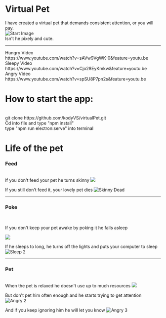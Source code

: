 # Virtual Pet
I have created a virtual pet that demands consistent attention, or you will pay.
<br>
![Start Image](https://user-images.githubusercontent.com/59428387/88486674-b16e3a80-cf3c-11ea-819a-f422d540f110.png)
<br>
Isn't he pixely and cute. 
<hr>
Hungry Video <br>
https://www.youtube.com/watch?v=sAVw9VgWK-0&feature=youtu.be <br>
Sleepy Video <br>
https://www.youtube.com/watch?v=Cjo28EyKmkw&feature=youtu.be <br>
Angry Video <br>
https://www.youtube.com/watch?v=spSU8P7pn2s&feature=youtu.be

# How to start the app: 
<br>
git clone https://github.com/kodyVS/virtualPet.git <br>
Cd into file and type "npm install" <br>
type "npm run electron:serve" into terminal

# Life of the pet
<h3> Feed </h3>
<br>
If you don't feed your pet he turns skinny
<img src="https://user-images.githubusercontent.com/59428387/88486670-aadfc300-cf3c-11ea-9bb0-f43632228823.png">

If you still don't feed it, your lovely pet dies
![Skinny Dead](https://user-images.githubusercontent.com/59428387/88486671-ab785980-cf3c-11ea-961b-8989b82f3419.png)
<hr>
<h3> Poke </h3>
<br>
<p>If you don't keep your pet awake by poking it he falls asleep</p>
<img src="https://user-images.githubusercontent.com/59428387/88486672-ac10f000-cf3c-11ea-861a-37af1140670e.png">

If he sleeps to long, he turns off the lights and puts your computer to sleep 
![Sleep 2](https://user-images.githubusercontent.com/59428387/88486673-aca98680-cf3c-11ea-8563-f76121a6551c.png)

<hr>
<h3> Pet </h3>
<br>
When the pet is relaxed he doesn't use up to much resources
<img src="https://user-images.githubusercontent.com/59428387/88486749-2e011900-cf3d-11ea-82c2-95eb7d6f1d62.png">

But don't pet him often enough and he starts trying to get attention
![Angry 2](https://user-images.githubusercontent.com/59428387/88486665-a7e4d280-cf3c-11ea-96a6-f7835079d750.png)

And if you keep ignoring him he will let you know
![Angry 3](https://user-images.githubusercontent.com/59428387/88486667-a915ff80-cf3c-11ea-9faf-1dc709d1f2c8.png)
